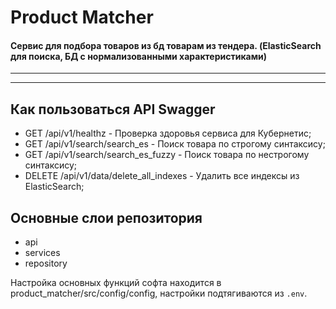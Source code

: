 # Product Matcher
#### Сервис для подбора товаров из бд товарам из тендера. (ElasticSearch для поиска, БД с нормализованными характеристиками)

---

---

## Как пользоваться API Swagger
- GET /api/v1/healthz - Проверка здоровья сервиса для Кубернетис;
- GET /api/v1/search/search_es - Поиск товара по строгому синтаксису;
- GET /api/v1/search/search_es_fuzzy - Поиск товара по нестрогому синтаксису;
- DELETE /api/v1/data/delete_all_indexes - Удалить все индексы из ElasticSearch;


## Основные слои репозитория
- api
- services
- repository

Настройка основных функций софта находится в product_matcher/src/config/config, настройки подтягиваются из `.env`.
